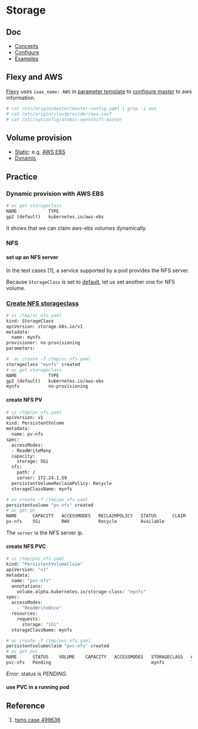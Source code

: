 # Storage

## Doc

* [Concepts](https://docs.openshift.org/latest/architecture/additional_concepts/storage.html)
* [Configure](https://docs.openshift.org/latest/install_config/persistent_storage/index.html)
* [Examples](https://docs.openshift.org/latest/install_config/storage_examples/index.html)


## Flexy and AWS
[Flexy](flexy.md) uses <code>iaas_name: AWS</code> in [parameter template](http://git.app.eng.bos.redhat.com/git/openshift-misc.git/plain/v3-launch-templates/system-testing/aos-36/aws/vars.ose36-aws-svt.yaml) to [configure master](https://docs.openshift.org/latest/install_config/configuring_aws.html#install-config-configuring-aws) to aws information.

```sh
# cat /etc/origin/master/master-config.yaml | grep -i aws
# cat /etc/origin/cloudprovider/aws.conf
# cat /etc/sysconfig/atomic-openshift-master
```

## Volume provision

* [Static](https://docs.openshift.org/latest/install_config/persistent_storage/index.html): e.g, [AWS EBS](https://docs.openshift.org/latest/install_config/persistent_storage/persistent_storage_aws.html)
* [Dynamic](https://docs.openshift.org/latest/install_config/persistent_storage/dynamically_provisioning_pvs.html)

## Practice

### Dynamic provision with AWS EBS

```sh
# oc get storageclass 
NAME            TYPE
gp2 (default)   kubernetes.io/aws-ebs
```

It shows that we can claim aws-ebs volumes dynamically.

### NFS

#### set up an NFS server
In the test cases [1], a service supported by a pod provides the NFS server.

Because <code>StorageClass</code> is set to [default](https://docs.openshift.org/latest/architecture/additional_concepts/storage.html#pvc-storage-class), let us set another one for NFS volume.

### [Create NFS storageclass](https://docs.openshift.org/latest/install_config/storage_examples/storage_classes_legacy.html)

```sh
# vi /tmp/sc_nfs.yaml
kind: StorageClass
apiVersion: storage.k8s.io/v1
metadata:
  name: mynfs 
provisioner: no-provisioning 
parameters:

#  oc create -f /tmp/sc_nfs.yaml 
storageclass "mynfs" created
# oc get storageclass 
NAME            TYPE
gp2 (default)   kubernetes.io/aws-ebs   
mynfs           no-provisioning
```

#### create NFS PV

```sh
# vi /tmp/pv_nfs.yaml
apiVersion: v1
kind: PersistentVolume
metadata:
  name: pv-nfs
spec:
  accessModes:
  - ReadWriteMany
  capacity:
    storage: 5Gi
  nfs:
    path: /
    server: 172.24.1.59
  persistentVolumeReclaimPolicy: Recycle
  storageClassName: mynfs

# oc create -f /tmp/pv_nfs.yaml
persistentvolume "pv-nfs" created
# oc get pv
NAME      CAPACITY   ACCESSMODES   RECLAIMPOLICY   STATUS      CLAIM     STORAGECLASS   REASON    AGE
pv-nfs    5Gi        RWX           Recycle         Available             mynfs                    14m
```
The <code>server</code> is the NFS server ip.

#### create NFS PVC

```sh
# vi /tmp/pvc_nfs.yaml 
kind: "PersistentVolumeClaim"
apiVersion: "v1"
metadata:
  name: "pvc-nfs"
  annotations:
    volume.alpha.kubernetes.io/storage-class: "mynfs"
spec:
  accessModes:
    - "ReadWriteOnce"
  resources:
    requests:
      storage: "1Gi"
  storageClassName: mynfs

# oc create -f /tmp/pvc_nfs.yaml 
persistentvolumeclaim "pvc-nfs" created
# oc get pvc
NAME      STATUS    VOLUME    CAPACITY   ACCESSMODES   STORAGECLASS   AGE
pvc-nfs   Pending                                      mynfs          7m
```

*Error*: status is *PENDING*.

#### use PVC in a running pod





## Reference
1. [tsms case 499636](https://tcms.engineering.redhat.com/case/499636/?from_plan=14587)
